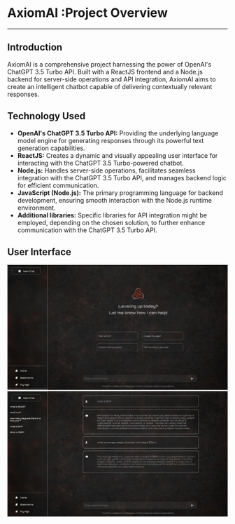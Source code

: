 <h1>AxiomAI :Project Overview</h1>
<hr>

<h2>Introduction</h2>
<p>AxiomAI is a comprehensive project harnessing the power of OpenAI's ChatGPT 3.5 Turbo
API. Built with a ReactJS frontend and a Node.js backend for server-side operations and
API integration, AxiomAI aims to create an intelligent chatbot capable of delivering
contextually relevant responses.</p>

<h2>Technology Used</h2>
<ul>
<li><b>OpenAI's ChatGPT 3.5 Turbo API:</b> Providing the underlying language model engine for
generating responses through its powerful text generation capabilities.</li>
<li><b>ReactJS:</b> Creates a dynamic and visually appealing user interface for interacting with the
ChatGPT 3.5 Turbo-powered chatbot.</li>
<li><b>Node.js:</b> Handles server-side operations, facilitates seamless integration with the ChatGPT
3.5 Turbo API, and manages backend logic for efficient communication.</li>
<li><b>JavaScript (Node.js):</b> The primary programming language for backend development,
ensuring smooth interaction with the Node.js runtime environment.</li>
<li><b>Additional libraries:</b> Specific libraries for API integration might be employed, depending
on the chosen solution, to further enhance communication with the ChatGPT 3.5 Turbo
API.</li>
</ul>

<h2>User Interface</h2>

<img src="s1.png" alt="Screenshot 1">
<img src="s2.png" alt="Screenshot 2">


